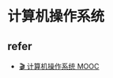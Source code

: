 # 计算机操作系统

## refer
- [🎬 计算机操作系统 MOOC](https://www.icourse163.org/learn/NJU-1001571004?tid=1207125220)
